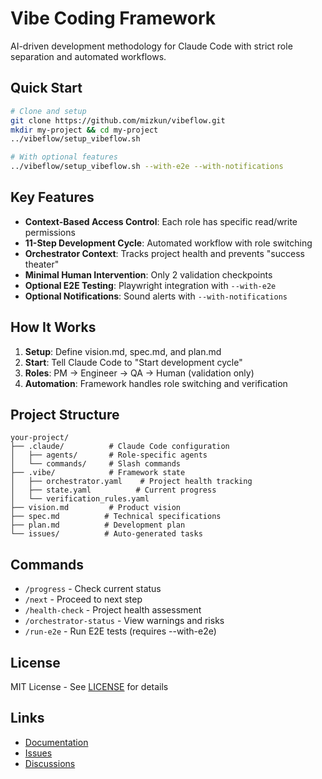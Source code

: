 # Vibe Coding Framework

AI-driven development methodology for Claude Code with strict role separation and automated workflows.

## Quick Start

```bash
# Clone and setup
git clone https://github.com/mizkun/vibeflow.git
mkdir my-project && cd my-project
../vibeflow/setup_vibeflow.sh

# With optional features
../vibeflow/setup_vibeflow.sh --with-e2e --with-notifications
```

## Key Features

- **Context-Based Access Control**: Each role has specific read/write permissions
- **11-Step Development Cycle**: Automated workflow with role switching
- **Orchestrator Context**: Tracks project health and prevents "success theater"
- **Minimal Human Intervention**: Only 2 validation checkpoints
- **Optional E2E Testing**: Playwright integration with `--with-e2e`
- **Optional Notifications**: Sound alerts with `--with-notifications`

## How It Works

1. **Setup**: Define vision.md, spec.md, and plan.md
2. **Start**: Tell Claude Code to "Start development cycle"
3. **Roles**: PM → Engineer → QA → Human (validation only)
4. **Automation**: Framework handles role switching and verification

## Project Structure

```
your-project/
├── .claude/          # Claude Code configuration
│   ├── agents/       # Role-specific agents
│   └── commands/     # Slash commands
├── .vibe/            # Framework state
│   ├── orchestrator.yaml    # Project health tracking
│   ├── state.yaml          # Current progress
│   └── verification_rules.yaml
├── vision.md         # Product vision
├── spec.md          # Technical specifications
├── plan.md          # Development plan
└── issues/          # Auto-generated tasks
```

## Commands

- `/progress` - Check current status
- `/next` - Proceed to next step
- `/health-check` - Project health assessment
- `/orchestrator-status` - View warnings and risks
- `/run-e2e` - Run E2E tests (requires --with-e2e)

## License

MIT License - See [LICENSE](LICENSE) for details

## Links

- [Documentation](https://github.com/mizkun/vibeflow/wiki)
- [Issues](https://github.com/mizkun/vibeflow/issues)
- [Discussions](https://github.com/mizkun/vibeflow/discussions)
